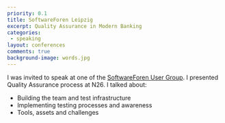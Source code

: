 ```yaml
---
priority: 0.1
title: SoftwareForen Leipzig
excerpt: Quality Assurance in Modern Banking
categories: 
 - speaking
layout: conferences
comments: true
background-image: words.jpg
---
```


 I was invited to speak at one of the [SoftwareForen User Group](https://www.softwareforen.de/portal/Veranstaltungen/User-Groups/Softwaretest-und-Qualit%C3%A4tssicherung/Themenarchiv/17.-Arbeitstreffen/Standardseite-3-Spaltig.xhtml). I presented Quality Assurance process at N26. I talked about:

- Building the team and test infrastructure
- Implementing testing processes and awareness
- Tools, assets and challenges




